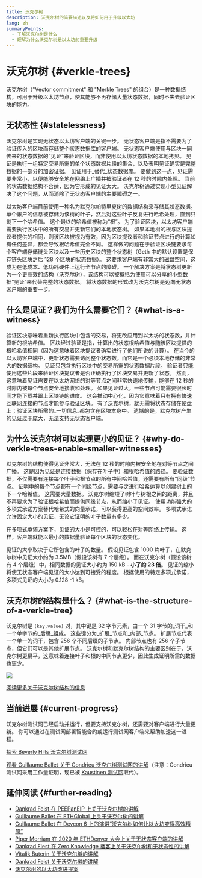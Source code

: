 ```yaml
---
title: 沃克尔树
description: 沃克尔树的简要描述以及将如何用于升级以太坊
lang: zh
summaryPoints:
  - 了解沃克尔树是什么
  - 理解为什么沃克尔树是以太坊的重要升级
---
```


# 沃克尔树 \{#verkle-trees}

沃克尔树（"Vector commitment" 和 "Merkle Trees" 的组合）是一种数据结构，可用于升级以太坊节点，使其能够不再存储大量状态数据，同时不失去验证区块的能力。

## 无状态性 \{#statelessness}

沃克尔树是实现无状态以太坊客户端的关键一步。 无状态客户端是指不需要为了验证传入的区块而存储整个状态数据库的客户端。 无状态客户端使用与区块一同传来的状态数据的“见证”来验证区块，而非使用以太坊状态数据的本地拷贝。 见证是执行一组特定交易所需的单个状态数据片段的集合，以及表明见证确实是完整数据的一部分的加密证据。 见证用于_替代_状态数据库。 要做到这一点，见证需要非常小，以便能够安全地在网络上广播并被验证者在 12 秒的时隙内处理。 当前的状态数据结构不合适，因为它形成的见证太大。 沃克尔树通过实现小型见证解决了这个问题，从而消除了无状态客户端的主要障碍之一。

<ExpandableCard title="我们为什么需要无状态客户端？" eventCategory="/roadmap/verkle-trees" eventName="clicked why do we want stateless clients?">

以太坊客户端目前使用一种名为默克尔帕特里夏树的数据结构来存储其状态数据。 单个帐户的信息被存储为该树的叶子，然后对这些叶子反复进行哈希处理，直到只剩下一个哈希值。 这个最终的哈希值被称为“根”。 为了验证区块，以太坊客户端需要执行区块中的所有交易并更新它们的本地状态树。 如果本地树的根与区块提议者提供的相同，则该区块被视为有效，因为区块提议者和验证节点进行的计算如有任何差异，都会导致根哈希值完全不同。 这样做的问题在于验证区块链要求每个客户端存储链头区块以及一些历史区块的整个状态树（Geth 中的默认设置是保存链头区块之后 128 个区块的状态数据）。 这要求客户端有非常大的磁盘空间，这成为在低成本、低功耗硬件上运行全节点的障碍。 一个解决方案是将状态树更新为一个更高效的结构（沃克尔树），该结构可以被概括为使用可以分享的小型数据“见证”来代替完整的状态数据。 将状态数据的形式改为沃克尔树是迈向无状态客户端的重要一步。

</ExpandableCard>

## 什么是见证？我们为什么需要它们？ \{#what-is-a-witness}

验证区块意味着重新执行区块中包含的交易，将更改应用到以太坊的状态数，并计算新的根哈希值。 区块经过验证是指，计算出的状态根哈希值与随该区块提供的根哈希值相同（因为这意味着区块提议者确实进行了他们所说的计算）。 在当今的以太坊客户端中，更新状态需要访问整个状态数，而它是一个必须本地存储的非常大的数据结构。 见证只包含执行区块中的交易所需的状态数据片段。 验证者只能使用这些片段来验证区块提议者是否正确执行了区块交易并更新了状态。 然而，这意味着见证需要在以太坊网络的对等节点之间非常快速地传输，能够在 12 秒的时隙内被每个节点安全地接收和处理。 如果见证过大，一些节点可能需要很长时间才能下载并跟上区块链的进度。 这会推动中心化，因为它意味着只有拥有快速互联网连接的节点才能参与验证区块。 有了沃克尔树，就无需将状态存储在硬盘上；验证区块所需的_一切信息_都包含在区块本身中。 遗憾的是，默克尔树产生的见证过于庞大，无法支持无状态客户端。

## 为什么沃克尔树可以实现更小的见证？ \{#why-do-verkle-trees-enable-smaller-witnesses}

默克尔树的结构使得见证非常大，无法在 12 秒的时隙内被安全地在对等节点之间广播。 这是因为见证是连接数据（保存在叶子中）和根哈希值的路径。 要验证数据，不仅需要有连接每个叶子和根节点的所有中间哈希值，还需要有所有“同级”节点。 证明中的每个节点都有一个同级节点，需要与之进行哈希运算以创建树上的下一个哈希值。 这需要大量数据。 沃克尔树缩短了树叶与树根之间的距离，并且不再要求为了验证根哈希值而提供同级节点，从而缩小了见证。 使用功能强大的多项式承诺方案替代哈希式的向量承诺，可以获得更高的空间效率。 多项式承诺允许固定大小的见证，无论它证明的叶子数量有多少。

在多项式承诺方案下，见证的大小是可控的，可以轻松在对等网络上传输。 这样，客户端就能以最小的数据量验证每个区块的状态变化。

<ExpandableCard title="沃克尔树具体能将见证缩小多少？" eventCategory="/roadmap/verkle-trees" eventName="clicked exactly how much can Verkle trees reduce witness size?">

见证的大小取决于它所包含的叶子的数量。 假设见证包含 1000 片叶子，在默克尔树中见证大小约为 3.5MB（假设该树有 7 个层级）。 而在沃克尔树（假设该树有 4 个层级）中，相同数据的见证大小约为 150 kB - **小了约 23 倍**。 见证的缩小将使无状态客户端见证的大小达到可接受的程度。 根据使用的特定多项式承诺，多项式见证的大小为 0.128 -1 kB。

</ExpandableCard>

## 沃克尔树的结构是什么？ \{#what-is-the-structure-of-a-verkle-tree}

沃克尔树是 `(key,value)` 对，其中键是 32 字节元素，由一个 31 字节的_词干_和一个单字节的_后缀_组成。 这些键分为_扩展_节点和_内部_节点。 扩展节点代表一个单一的词干，包含 256 个不同后缀的子节点。 内部节点也有 256 个子节点，但它们可以是其他扩展节点。 沃克尔树和默克尔树结构的主要区别在于，沃克尔树更扁平，这意味着连接叶子和根的中间节点更少，因此生成证明所需的数据也更少。

![](./verkle.png)

[阅读更多关于沃克尔树结构的信息](https://blog.ethereum.org/2021/12/02/verkle-tree-structure)

## 当前进展 \{#current-progress}

沃克尔树测试网已经启动并运行，但要支持沃克尔树，还需要对客户端进行大量更新。 你可以通过在测试网部署智能合约或运行测试网客户端来帮助加速这一进程。

[探索 Beverly Hills 沃克尔树测试网](https://beverlyhills.ethpandaops.io)

[观看 Guillaume Ballet 关于 Condrieu 沃克尔树测试网的讲解](https://www.youtube.com/watch?v=cPLHFBeC0Vg)（注意：Condrieu 测试网采用工作量证明，现已被 [Kaustinen 测试网](https://kaustinen.ethdevops.io)取代）。

## 延伸阅读 \{#further-reading}

- [Dankrad Feist 在 PEEPanEIP 上关于沃克尔树的讲解](https://www.youtube.com/watch?v=RGJOQHzg3UQ)
- [Guillaume Ballet 在 ETHGlobal 上关于沃克尔树的讲解](https://www.youtube.com/watch?v=f7bEtX3Z57o)
- [Guillaume Ballet 在 Devcon 6 上的演讲“沃克尔树如何让以太坊变得高效精简”](https://www.youtube.com/watch?v=Q7rStTKwuYs)
- [Piper Merriam 在 2020 年 ETHDenver 大会上关于无状态客户端的讲解](https://www.youtube.com/watch?v=0yiZJNciIJ4)
- [Dankrad Fiest 在 Zero Knowledge 播客上关于沃克尔树和无状态性的讲解](https://zeroknowledge.fm/episode-202-stateless-ethereum-verkle-tries-with-dankrad-feist/)
- [Vitalik Buterin 关于沃克尔树的讲解](https://vitalik.eth.limo/general/2021/06/18/verkle.html)
- [Dankrad Feist 关于沃克尔树的讲解](https://dankradfeist.de/ethereum/2021/06/18/verkle-trie-for-eth1.html)
- [沃克尔树的以太坊改进提案](https://notes.ethereum.org/@vbuterin/verkle_tree_eip#Illustration)
